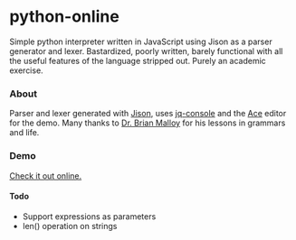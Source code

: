 python-online
=============

Simple python interpreter written in JavaScript using Jison as a parser generator and lexer.
Bastardized, poorly written, barely functional with all the useful features of the language stripped out. Purely an academic exercise.

### About
Parser and lexer generated with [Jison](http://zaach.github.io/jison/), uses [jq-console](https://github.com/replit/jq-console) and the [Ace](http://ace.c9.io/#nav=about) editor for the demo. Many thanks to [Dr. Brian Malloy](http://people.cs.clemson.edu/~malloy/) for his lessons in grammars and life.

### Demo
[Check it out online.](https://github.com/rgv-solutions/python-online)

#### Todo
* Support expressions as parameters
* len() operation on strings
